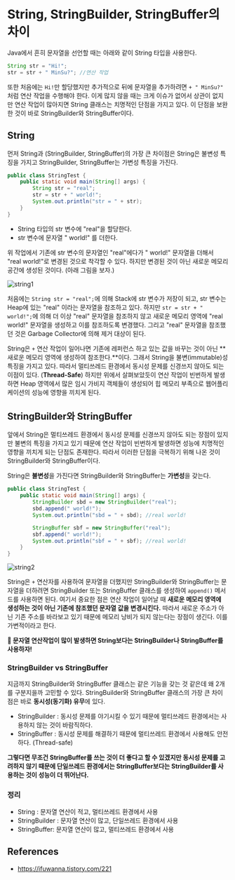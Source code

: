 # String, StringBuilder, StringBuffer의 차이

Java에서 흔히 문자열을 선언할 때는 아래와 같이 String 타입을 사용한다.

```java
String str = "Hi!";
str = str + " MinSu?"; //연산 작업
```

또한 처음에는 `Hi!`만 할당했지만 추가적으로 뒤에 문자열을 추가하려면 `+ " MinSu?"` 처럼 연산 작업을 수행해야 한다. 이게 많지 않을 때는 크게 이슈가 없어서 상관이 없지만 연산 작업이 많아지면 String 클래스는 치명적인 단점을 가지고 있다. 이 단점을 보완한 것이 바로 StringBuilder와 StringBuffer이다.



## String

먼저 String과 (StringBuilder, StringBuffer)의 가장 큰 차이점은 String은 불변성 특징을 가지고 StringBuilder, StringBuffer는 가변성 특징을 가진다.

```java
public class StringTest {
    public static void main(String[] args) {
        String str = "real";
        str = str + " world!";
        System.out.println("str = " + str);
    }
}
```

- String 타입의 str 변수에 "real"을 할당한다.
- str 변수에 문자열 " world!" 를 더한다.

위 작업에서 기존에 str 변수의 문자열인 "real"에다가 " world!" 문자열을 더해서 "real world!"로 변경된 것으로 착각할 수 있다. 하지만 변경된 것이 아닌 새로운 메모리 공간에 생성된 것이다. (아래 그림을 보자.)

![string1](https://user-images.githubusercontent.com/55525868/224702689-a98cbf0e-e72c-4d7f-86be-5e8e88155488.png)

처음에는 `String str = "real";`에 의해 Stack에 str 변수가 저장이 되고, str 변수는 Heap에 있는 "real" 이라는 문자열을 참조하고 있다. 하지만 `str = str + " world!";`에 의해 더 이상 "real" 문자열을 참조하지 않고 새로운 메모리 영역에 "real world!" 문자열을 생성하고 이를 참조하도록 변경했다. 그리고 "real" 문자열을 참조했던 것은 Garbage Collector에 의해 제거 대상이 된다.

String은 `+` 연산 작업이 일어나면 기존에 레퍼런스 하고 있는 값을 바꾸는 것이 아닌 **새로운 메모리 영역에 생성하여 참조한다.**이다. 그래서 String을 불변(immutable)성 특징을 가지고 있다. 따라서 멀티쓰레드 환경에서 동시성 문제를 신경쓰지 않아도 되는 이점이 있다. (**Thread-Safe**) 하지만 위에서 살펴보았듯이 연산 작업이 빈번하게 발생하면 Heap 영역에서 많은 임시 가비지 객체들이 생성되어 힙 메모리 부족으로 웹어플리케이션의 성능에 영향을 끼치게 된다.

## StringBuilder와 StringBuffer

앞에서 String은 멀티쓰레드 환경에서 동시성 문제를 신경쓰지 않아도 되는 장점이 있지만 불변의 특징을 가지고 있기 때문에 연산 작업이 빈번하게 발생하면 성능에 치명적인 영향을 끼치게 되는 단점도 존재한다. 따라서 이러한 단점을 극복하기 위해 나온 것이 StringBuilder와 StringBuffer이다.

String은 **불변성**을 가진다면 StringBuilder와 StringBuffer는 **가변성**을 갖는다.

```java
public class StringTest {
    public static void main(String[] args) {
        StringBuilder sbd = new StringBuilder("real");
        sbd.append(" world!");
        System.out.println("sbd = " + sbd); //real world!

        StringBuffer sbf = new StringBuffer("real");
        sbf.append(" world!");
        System.out.println("sbf = " + sbf); //real world!
    }
}
```

![string2](https://user-images.githubusercontent.com/55525868/225041646-4351d85e-252f-4ec3-828a-dce7a83e3ae3.png)

String은 `+` 연산자를 사용하여 문자열을 더했지만 StringBuilder와 StringBuffer는 문자열을 더하려면 StringBuilder 또는 StringBuffer 클래스를 생성하여 `append()` 메서드를 사용하면 된다. 여기서 중요한 점은 연산 작업이 일어날 때 **새로운 메모리 영역에 생성하는 것이 아닌 기존에 참조했던 문자열 값을 변경시킨다.** 따라서 새로운 주소가 아닌 기존 주소를 바라보고 있기 때문에 메모리 낭비가 되지 않는다는 장점이 생긴다. 이를 가변적이라고 한다.

**🎇 문자열 연산작업이 많이 발생하면 String보다는 StringBuilder나 StringBuffer를 사용하자!**

### StringBuilder vs StringBuffer

지금까지 StringBuilder와 StringBuffer 클래스는 같은 기능을 갖는 것 같은데 왜 2개를 구분지을까 고민할 수 있다. StringBuilder와 StringBuffer 클래스의 가장 큰 차이점은 바로 **동시성(동기화) 유무**에 있다.

- StringBuilder : 동시성 문제를 야기시킬 수 있기 때문에 멀티쓰레드 환경에서는 사용하지 않는 것이 바람직하다.
- StringBuffer : 동시성 문제를 해결하기 때문에 멀티쓰레드 환경에서 사용해도 안전하다. (Thread-safe)

**그렇다면 무조건 StringBuffer를 쓰는 것이 더 좋다고 할 수 있겠지만 동시성 문제를 고려하지 않기 때문에 단일쓰레드 환경에서는 StringBuffer보다는 StringBuilder를 사용하는 것이 성능이 더 뛰어난다.**

### 정리

- String : 문자열 연산이 적고, 멀티쓰레드 환경에서 사용
- StringBuilder : 문자열 연산이 많고, 단일쓰레드 환경에서 사용
- StringBuffer: 문자열 연산이 많고, 멀티쓰레드 환경에서 사용

## References

- https://ifuwanna.tistory.com/221